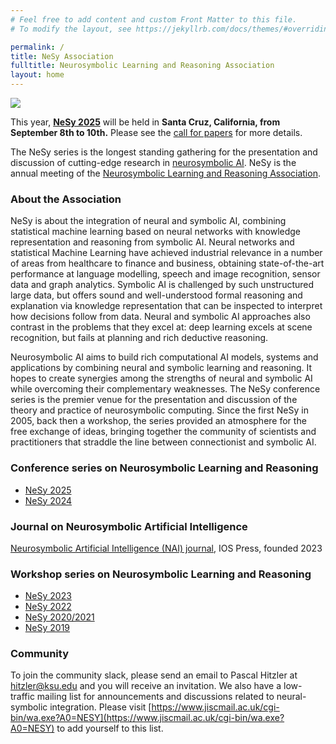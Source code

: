 ```yaml
---
# Feel free to add content and custom Front Matter to this file.
# To modify the layout, see https://jekyllrb.com/docs/themes/#overriding-theme-defaults

permalink: /
title: NeSy Association 
fulltitle: Neurosymbolic Learning and Reasoning Association
layout: home
---
```



![](assets/img/banner_nesy.png)

This year, [**NeSy 2025**](https://2025.nesyconf.org) will be held in **Santa Cruz, California, from September 8th to 10th.** Please see the [call for papers](https://2025.nesyconf.org/call-for-papers/) for more details.

The NeSy series is the longest standing gathering for the presentation and discussion of cutting-edge research in [neurosymbolic AI](http://www.neural-symbolic.org/). NeSy is the annual meeting of the [Neurosymbolic Learning and Reasoning Association](https://nesyconf.org).

### About the Association 
NeSy is about the integration of neural and symbolic AI, combining statistical machine learning based on neural networks with knowledge representation and reasoning from symbolic AI. 
Neural networks and statistical Machine Learning have achieved industrial relevance in a number of areas from healthcare to finance and business, obtaining state-of-the-art performance at language modelling, speech and image recognition, sensor data and graph analytics. Symbolic AI is challenged by such unstructured large data, but offers sound and well-understood formal reasoning and explanation via knowledge representation that can be inspected to interpret how decisions follow from data. Neural and symbolic AI approaches also contrast in the problems that they excel at: deep learning excels at scene recognition, but fails at planning and rich deductive reasoning.

Neurosymbolic AI aims to build rich computational AI models, systems and applications by combining neural and symbolic learning and reasoning. It hopes to create synergies among the strengths of neural and symbolic AI while overcoming their complementary weaknesses. The NeSy conference series is the premier venue for the presentation and discussion of the theory and practice of neurosymbolic computing. Since the first NeSy in 2005, back then a workshop, the series provided an atmosphere for the free exchange of ideas, bringing together the community of scientists and practitioners that straddle the line between connectionist and symbolic AI. 

### Conference series on Neurosymbolic Learning and Reasoning
- [NeSy 2025](https://2025.nesyconf.org)
- [NeSy 2024](https://sites.google.com/view/nesy2024)

### Journal on Neurosymbolic Artificial Intelligence
[Neurosymbolic Artificial Intelligence (NAI) journal](https://neurosymbolic-ai-journal.com/), IOS Press, founded 2023

### Workshop series on Neurosymbolic Learning and Reasoning
- [NeSy 2023](https://sites.google.com/view/nesy2023)
- [NeSy 2022](https://sites.google.com/view/nesy-2022/home)
- [NeSy 2020/2021](https://sites.google.com/view/nesy20/home)
- [NeSy 2019](https://sites.google.com/view/nesy2019/home)

### Community 
To join the community slack, please send an email to Pascal Hitzler at [hitzler@ksu.edu](mailto:hitzler@ksu.edu) and you will receive an invitation. We also have a low-traffic mailing list for announcements and discussions related to neural-symbolic integration. Please visit [https://www.jiscmail.ac.uk/cgi-bin/wa.exe?A0=NESY](https://www.jiscmail.ac.uk/cgi-bin/wa.exe?A0=NESY) to add yourself to this list.